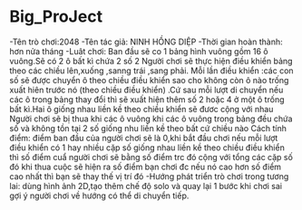 # Big_ProJect
-Tên trò chơi:2048
-Tên tác giả: NINH HỒNG DIỆP
-Thời gian hoàn thành: hơn nửa tháng
-Luât chơi:
  Ban đầu sẽ co 1 bảng hình vuông gồm 16 ô vuông.Sẽ có 2 ô bất kì chứa 2 số 2
  Người chơi sẽ thực hiện điều khiển bảng theo các chiều lên,xuống ,sanng trái ,sang phải.
  Mỗi lần điều khiển :các con số sẽ được chuyển ô theo chiều điều khiển sao cho không còn ô nào trống
  xuất hiên trước nó (theo chiều điều khiển) .Cứ sau mỗi lượt di chuyển nếu các ô trong bảng thay đổi 
  thì sẽ xuất hiện thêm số 2 hoặc 4 ở một ô trống bất kì.Hai ô giống nhau liền kề theo chiều khiển sẽ
  đươc cộng với nhau
  Người chơi sẽ bị thua khi các ô vuông khi các ô vuông trong bảng đều chứa số
  và không tồn tại 2 số giống nhu liền kề theo bất cứ chiều nào
  Cách tính điểm: điểm ban đầu của người chơi sẽ là 0,khi bắt đầu chơi nếu mỗi lượt điều khiển có 1 hay nhiều cặp số
  giống nhau liền kề theo chiều điều khiển thì số điểm cuẩ người chơi sẽ bằng số điểm trc đó cộng với
  tổng các cặp số đó
  khi thua cuộc sẽ hiện ra số điểm bạn chơi đc
  nếu nó cao hơn số điểm cao nhất thì bạn sẽ thay thế vị trí đó
-Hướng phát triển trò chơi trong tương lai:
  dùng hình ảnh 2D,tạo thêm chế độ solo và quay lại 1 bước khi chơi sai
  gợi ý người chơi về hướng có thể di chuyển tiếp.
